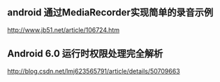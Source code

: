 
## android 通过MediaRecorder实现简单的录音示例
http://www.jb51.net/article/106724.htm

##  Android 6.0 运行时权限处理完全解析  
 http://blog.csdn.net/lmj623565791/article/details/50709663

